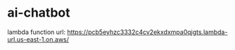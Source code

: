 # ai-chatbot
lambda function url: https://pcb5eyhzc3332c4cv2ekxdxmpa0qjgts.lambda-url.us-east-1.on.aws/
